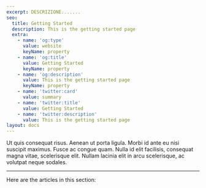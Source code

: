 ```yaml
---
excerpt: DESCRIZIONE.......
seo:
  title: Getting Started
  description: This is the getting started page
  extra:
    - name: 'og:type'
      value: website
      keyName: property
    - name: 'og:title'
      value: Getting Started
      keyName: property
    - name: 'og:description'
      value: This is the getting started page
      keyName: property
    - name: 'twitter:card'
      value: summary
    - name: 'twitter:title'
      value: Getting Started
    - name: 'twitter:description'
      value: This is the getting started page
layout: docs
---
```


Ut quis consequat risus. Aenean ut porta ligula. Morbi id ante eu nisi suscipit maximus. Fusce ac congue quam. Nulla id elit facilisis, consequat magna vitae, scelerisque elit. Nullam lacinia elit in arcu scelerisque, ac volutpat neque sodales.

***

Here are the articles in this section:
